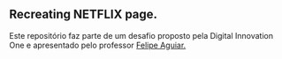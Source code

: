 ## Recreating NETFLIX page.
Este repositório faz parte de um desafio proposto pela Digital Innovation One e
apresentado pelo professor <a href="https://www.linkedin.com/in/felipe-aguiar-047/">Felipe Aguiar.</a>
